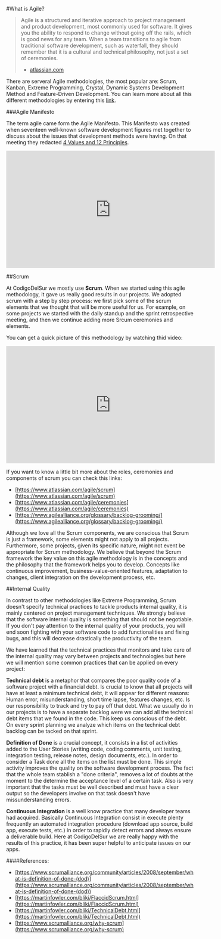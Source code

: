 
#What is Agile?

>Agile is a structured and iterative approach to project management and product development, most commonly used for software. It gives you the ability to respond to change without going off the rails, which is good news for any team. When a team transitions to agile from traditional software development, such as waterfall, they should remember that it is a cultural and technical philosophy, not just a set of ceremonies.
> - [atlassian.com](www.atlassian.com/agile)

There are serveral Agile methodologies, the most popular are: Scrum, Kanban, Extreme Programming, Crystal, Dynamic Systems Development Method and Feature-Driven Development. You can learn more about all this different methodologies by entering this [link](https://www.versionone.com/agile-101/agile-methodologies/). 


###Agile Manifesto

The term agile came form the Agile Manifesto. This Manifesto was created when seventeen well-known software development figures met together to discuss about the issues that development methods were having. On that meeting they redacted [4 Values and 12 Principles](http://agilemanifesto.org).

<iframe width="560" height="315" src="https://www.youtube.com/embed/rf8Gi2RLKWQ" frameborder="0" allowfullscreen></iframe>

##Scrum

At CodigoDelSur we mostly use **Scrum**. When we started using this agile methodology, it gave us really good results in our projects. We adopted scrum with a step by step process: we first pick some of the scrum elements that we thought that will be more useful for us. For example, on some projects we started with the daily standup and the sprint retrospective meeting, and then we continue  adding more Srcum ceremonies and elements.   

You can get a quick picture of this methodology by watching thid video:

<iframe width="560" height="315" src="https://www.youtube.com/embed/TRcReyRYIMg" frameborder="0" allowfullscreen></iframe>

If you want to know a little bit more about the roles, ceremonies and components of scrum you can check this links:

- [https://www.atlassian.com/agile/scrum](https://www.atlassian.com/agile/scrum)
- [https://www.atlassian.com/agile/ceremonies](https://www.atlassian.com/agile/ceremonies)
- [https://www.agilealliance.org/glossary/backlog-grooming/](https://www.agilealliance.org/glossary/backlog-grooming/)

Although we love all the Scrum components, we are conscious that Scrum is just a framework, some elements might not apply to all projects. Furthermore, some projects, given its specific nature, might not event be appropriate for Scrum methodology. We believe that beyond the Scrum framework the key value on this agile methodology is in the concepts and the philosophy that the framework helps you to develop. Concepts like continuous improvement, business-value-oriented features, adaptation to changes, client integration on the development process, etc.   

##Internal Quality

In contrast to other methodologies like Extreme Programming, Scrum doesn't specify technical practices to tackle products internal quality, it is mainly centered on project management techniques. We strongly believe that the software internal quality is something that should not be negotiable. If you don't pay attention to the internal quality of your products, you will end soon fighting with your software code to add functionalities and fixing bugs, and this will decrease drastically the productivity of the team. 

We have learned that the technical practices that monitors and take care of the internal quality may vary between projects and technologies but here we will mention some common practices that can be applied on every project:

**Technical debt** is a metaphor that compares the poor quality code of a software project with a financial debt. Is crucial to know that all projects will have at least a minimum technical debt, it will appear for different reasons: Human error, misunderstanding, short time lapse, features changes, etc. Is our responsibility to track and try to pay off that debt. What we usually do in our projects is to have a separate backlog were we can add all the technical debt items that we found in the code. This keep us conscious of the debt. On every sprint planning we analyze which items on the technical debt backlog can be tacked on that sprint.

**Definition of Done** is a crucial concept, it consists in a list of activities added to the User Stories (writing code, coding comments, unit testing, integration testing, release notes, design documents, etc.). In order to consider a Task done all the items on the list must be done. This simple activity improves the quality on the software development process. The fact that the whole team stablish a "done criteria", removes a lot of doubts at the moment to the determine the acceptance level of a certain task. Also is very important that the tasks must be well described and must have a clear output so the developers involve on that task doesn't have missunderstanding errors. 

**Continuous Integration** is a well know practice that many developer teams had acquired. Basically Continuous Integration consist in execute plenty frequently an automated integration procedure (download app source, build app, execute tests, etc.) in order to rapidly detect errors and always ensure a deliverable build. Here at CodigoDelSur we are really happy with the results of this practice, it has been super helpful to anticipate issues on our apps.

####References:
- [https://www.scrumalliance.org/community/articles/2008/september/what-is-definition-of-done-(dod)](https://www.scrumalliance.org/community/articles/2008/september/what-is-definition-of-done-(dod))
- [https://martinfowler.com/bliki/FlaccidScrum.html](https://martinfowler.com/bliki/FlaccidScrum.html)
- [https://martinfowler.com/bliki/TechnicalDebt.html](https://martinfowler.com/bliki/TechnicalDebt.html)
- [https://www.scrumalliance.org/why-scrum](https://www.scrumalliance.org/why-scrum)
 